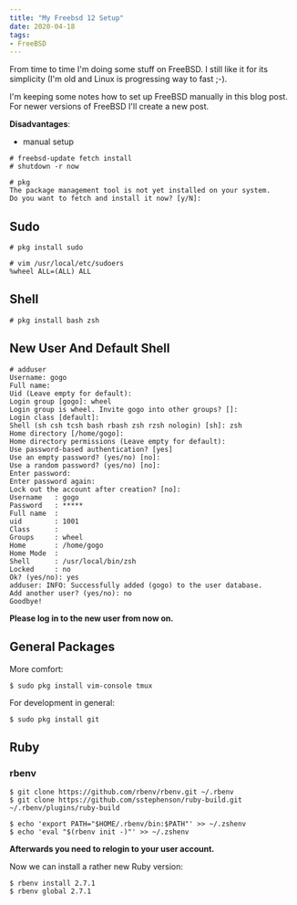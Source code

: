 ```yaml
---
title: "My Freebsd 12 Setup"
date: 2020-04-18
tags:
- FreeBSD
---
```


From time to time I'm doing some stuff on FreeBSD.
I still like it for its simplicity (I'm old and Linux is progressing way to
fast ;-).

I'm keeping some notes how to set up FreeBSD manually in this blog post.
For newer versions of FreeBSD I'll create a new post.

**Disadvantages**:
- manual setup

``` shell
# freebsd-update fetch install
# shutdown -r now
```

```shell
# pkg
The package management tool is not yet installed on your system.
Do you want to fetch and install it now? [y/N]:
```

## Sudo

```shell
# pkg install sudo
```

```shell
# vim /usr/local/etc/sudoers
%wheel ALL=(ALL) ALL
```

## Shell

```shell
# pkg install bash zsh
```

## New User And Default Shell

```shell
# adduser
Username: gogo
Full name:
Uid (Leave empty for default):
Login group [gogo]: wheel
Login group is wheel. Invite gogo into other groups? []:
Login class [default]:
Shell (sh csh tcsh bash rbash zsh rzsh nologin) [sh]: zsh
Home directory [/home/gogo]:
Home directory permissions (Leave empty for default):
Use password-based authentication? [yes]
Use an empty password? (yes/no) [no]:
Use a random password? (yes/no) [no]:
Enter password:
Enter password again:
Lock out the account after creation? [no]:
Username   : gogo
Password   : *****
Full name  :
uid        : 1001
Class      :
Groups     : wheel
Home       : /home/gogo
Home Mode  :
Shell      : /usr/local/bin/zsh
Locked     : no
Ok? (yes/no): yes
adduser: INFO: Successfully added (gogo) to the user database.
Add another user? (yes/no): no
Goodbye!
```

**Please log in to the new user from now on.**

## General Packages

More comfort:
```shell
$ sudo pkg install vim-console tmux
```

For development in general:
```shell
$ sudo pkg install git
```

## Ruby

### rbenv

```shell
$ git clone https://github.com/rbenv/rbenv.git ~/.rbenv
$ git clone https://github.com/sstephenson/ruby-build.git ~/.rbenv/plugins/ruby-build
```

```shell
$ echo 'export PATH="$HOME/.rbenv/bin:$PATH"' >> ~/.zshenv
$ echo 'eval "$(rbenv init -)"' >> ~/.zshenv
```

**Afterwards you need to relogin to your user account.**

Now we can install a rather new Ruby version:

```shell
$ rbenv install 2.7.1
$ rbenv global 2.7.1
```
